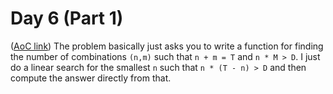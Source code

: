 # Day 6 (Part 1)
([AoC link](https://adventofcode.com/2023/day/6))
The problem basically just asks you to write a function for finding the number of combinations `(n,m)` such that `n + m = T` and `n * M > D`. I just do a linear search for the smallest `n` such that `n * (T - n) > D` and then compute the answer directly from that.